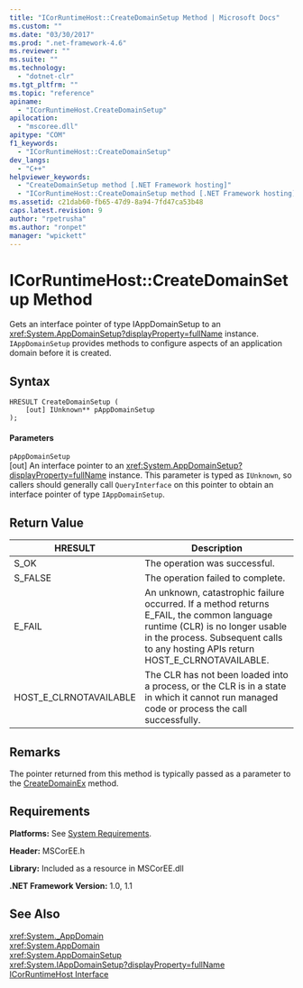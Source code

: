 ```yaml
---
title: "ICorRuntimeHost::CreateDomainSetup Method | Microsoft Docs"
ms.custom: ""
ms.date: "03/30/2017"
ms.prod: ".net-framework-4.6"
ms.reviewer: ""
ms.suite: ""
ms.technology: 
  - "dotnet-clr"
ms.tgt_pltfrm: ""
ms.topic: "reference"
apiname: 
  - "ICorRuntimeHost.CreateDomainSetup"
apilocation: 
  - "mscoree.dll"
apitype: "COM"
f1_keywords: 
  - "ICorRuntimeHost::CreateDomainSetup"
dev_langs: 
  - "C++"
helpviewer_keywords: 
  - "CreateDomainSetup method [.NET Framework hosting]"
  - "ICorRuntimeHost::CreateDomainSetup method [.NET Framework hosting]"
ms.assetid: c21dab60-fb65-47d9-8a94-7fd47ca53b48
caps.latest.revision: 9
author: "rpetrusha"
ms.author: "ronpet"
manager: "wpickett"
---
```

# ICorRuntimeHost::CreateDomainSetup Method
Gets an interface pointer of type IAppDomainSetup to an <xref:System.AppDomainSetup?displayProperty=fullName> instance. `IAppDomainSetup` provides methods to configure aspects of an application domain before it is created.  
  
## Syntax  
  
```  
HRESULT CreateDomainSetup (  
    [out] IUnknown** pAppDomainSetup  
);  
```  
  
#### Parameters  
 `pAppDomainSetup`  
 [out] An interface pointer to an <xref:System.AppDomainSetup?displayProperty=fullName> instance. This parameter is typed as `IUnknown`, so callers should generally call `QueryInterface` on this pointer to obtain an interface pointer of type `IAppDomainSetup`.  
  
## Return Value  
  
|HRESULT|Description|  
|-------------|-----------------|  
|S_OK|The operation was successful.|  
|S_FALSE|The operation failed to complete.|  
|E_FAIL|An unknown, catastrophic failure occurred. If a method returns E_FAIL, the common language runtime (CLR) is no longer usable in the process. Subsequent calls to any hosting APIs return HOST_E_CLRNOTAVAILABLE.|  
|HOST_E_CLRNOTAVAILABLE|The CLR has not been loaded into a process, or the CLR is in a state in which it cannot run managed code or process the call successfully.|  
  
## Remarks  
 The pointer returned from this method is typically passed as a parameter to the [CreateDomainEx](../../../../docs/framework/unmanaged-api/hosting/icorruntimehost-createdomainex-method.md) method.  
  
## Requirements  
 **Platforms:** See [System Requirements](../../../../docs/framework/getting-started/system-requirements.md).  
  
 **Header:** MSCorEE.h  
  
 **Library:** Included as a resource in MSCorEE.dll  
  
 **.NET Framework Version:** 1.0, 1.1  
  
## See Also  
 <xref:System._AppDomain>   
 <xref:System.AppDomain>   
 <xref:System.AppDomainSetup>   
 <xref:System.IAppDomainSetup?displayProperty=fullName>   
 [ICorRuntimeHost Interface](../../../../docs/framework/unmanaged-api/hosting/icorruntimehost-interface.md)